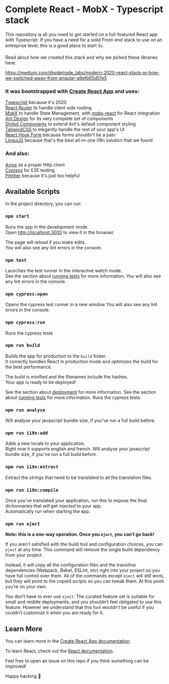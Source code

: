 # Complete React - MobX - Typescript stack

This repository is all you need to get started on a full-featured React app with Typescript. If you have a need for a solid Front-end stack to use on an entreprise level, this is a good place to start 👍.

Read about how we created this stack and why we picked these libraries here: 

https://medium.com/@sidetrade_labs/modern-2020-react-stack-or-how-we-switched-away-from-angular-a9efb65d51e5



### It was bootstrapped with [Create React App](https://github.com/facebook/create-react-app) and uses:

[Typescript](https://github.com/microsoft/TypeScript) because it's 2020  
[React Router](https://github.com/ReactTraining/react-router) to handle client side routing  
[MobX](https://github.com/mobxjs/mobx) to handle State Management, with [mobx-react](https://github.com/mobxjs/mobx-react) for React integration  
[Ant Design](https://github.com/ant-design/ant-design) for its very complete set of components  
[Styled Components](https://github.com/styled-components/styled-components) to extend Ant's default component styling  
[TailwindCSS](https://github.com/tailwindcss/tailwindcss) to elegantly handle the rest of your app's UI  
[React Hook Form](https://github.com/react-hook-form/react-hook-form) because forms shouldn't be a pain  
[LinguiJS](https://github.com/lingui/js-lingui) because that's the best all-in-one i18n solution that we found

### And also:

[Axios](https://github.com/axios/axios) as a proper Http client  
[Cypress](https://github.com/cypress-io/cypress) for E2E testing  
[Prettier](https://github.com/prettier/prettier) because it's just too helpful

## Available Scripts

In the project directory, you can run:

### `npm start`

Runs the app in the development mode.<br />
Open [http://localhost:3000](http://localhost:3000) to view it in the browser.

The page will reload if you make edits.<br />
You will also see any lint errors in the console.

### `npm test`

Launches the test runner in the interactive watch mode.<br />
See the section about [running tests](https://facebook.github.io/create-react-app/docs/running-tests) for more information.
You will also see any lint errors in the console.

### `npm cypress:open`

Opens the cypress test runner in a new window
You will also see any lint errors in the console.

### `npm cypress:run`

Runs the cypress tests

### `npm run build`

Builds the app for production to the `build` folder.<br />
It correctly bundles React in production mode and optimizes the build for the best performance.

The build is minified and the filenames include the hashes.<br />
Your app is ready to be deployed!

See the section about [deployment](https://facebook.github.io/create-react-app/docs/deployment) for more information.
See the section about [running tests](https://facebook.github.io/create-react-app/docs/running-tests) for more information.
Runs the cypress tests

### `npm run analyse`

Will analyse your javascript bundle size, if you've run a full build before.

### `npm run i18n:add`

Adds a new locale to your application.<br />
Right now it supports english and french.
Will analyse your javascript bundle size, if you've run a full build before.

### `npm run i18n:extract`

Extract the strings that need to be translated to all the translation files.

### `npm run i18n:compile`

Once you've translated your application, run this to expose the final dictionnaries that will get injected to your app.<br />
Automatically run when starting the app.

### `npm run eject`

**Note: this is a one-way operation. Once you `eject`, you can’t go back!**

If you aren’t satisfied with the build tool and configuration choices, you can `eject` at any time. This command will remove the single build dependency from your project.

Instead, it will copy all the configuration files and the transitive dependencies (Webpack, Babel, ESLint, etc) right into your project so you have full control over them. All of the commands except `eject` will still work, but they will point to the copied scripts so you can tweak them. At this point you’re on your own.

You don’t have to ever use `eject`. The curated feature set is suitable for small and middle deployments, and you shouldn’t feel obligated to use this feature. However we understand that this tool wouldn’t be useful if you couldn’t customize it when you are ready for it.

## Learn More

You can learn more in the [Create React App documentation](https://facebook.github.io/create-react-app/docs/getting-started).

To learn React, check out the [React documentation](https://reactjs.org/).

Feel free to open an issue on this repo if you think something can be improved!

Happy hacking 🎉

